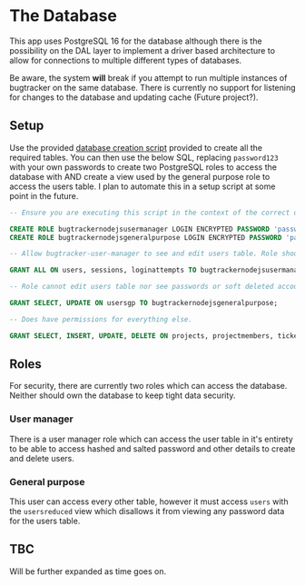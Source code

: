 The Database
============

This app uses PostgreSQL 16 for the database although there is the possibility on the DAL layer to implement a driver based architecture to allow for connections to multiple different types of databases.

Be aware, the system **will** break if you attempt to run multiple instances of bugtracker on the same database. There is currently no support for listening for changes to the database and updating cache (Future project?).

## Setup

Use the provided [database creation script](../src/config/dbInitScript.sql) provided to create all the required tables. You can then use the below SQL, replacing `password123` with your own passwords to create two PostgreSQL roles to access the database with AND create a view used by the general purpose role to access the users table. I plan to automate this in a setup script at some point in the future.

```sql
-- Ensure you are executing this script in the context of the correct database!

CREATE ROLE bugtrackernodejsusermanager LOGIN ENCRYPTED PASSWORD 'password123';
CREATE ROLE bugtrackernodejsgeneralpurpose LOGIN ENCRYPTED PASSWORD 'password123';

-- Allow bugtracker-user-manager to see and edit users table. Role should not have permissions for anything else.

GRANT ALL ON users, sessions, loginattempts TO bugtrackernodejsusermanager;

-- Role cannot edit users table nor see passwords or soft deleted accounts.

GRANT SELECT, UPDATE ON usersgp TO bugtrackernodejsgeneralpurpose;

-- Does have permissions for everything else.

GRANT SELECT, INSERT, UPDATE, DELETE ON projects, projectmembers, tickets, ticketassignments, comments, contentedits, tags, tagassignments, roles, roleassignments TO bugtrackernodejsgeneralpurpose;
```

## Roles

For security, there are currently two roles which can access the database. Neither should own the database to keep tight data security.

### User manager

There is a user manager role which can access the user table in it's entirety to be able to access hashed and salted password and other details to create and delete users.

### General purpose

This user can access every other table, however it must access `users` with the `usersreduced` view which disallows it from viewing any password data for the users table.

## TBC

Will be further expanded as time goes on.